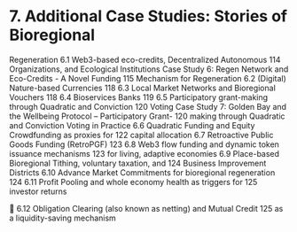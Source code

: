 # 7. Additional Case Studies: Stories of Bioregional
Regeneration
 6.1 Web3-based eco-credits, Decentralized Autonomous 114
 Organizations, and Ecological Institutions
 Case Study 6: Regen Network and Eco-Credits - A Novel Funding 115
 Mechanism for Regeneration
 6.2 (Digital) Nature-based Currencies 118
 6.3 Local Market Networks and Bioregional Vouchers 118
 6.4 Bioservices Banks 119
 6.5 Participatory grant-making through Quadratic and Conviction 120
 Voting
 Case Study 7: Golden Bay and the Wellbeing Protocol – Participatory Grant- 120
 making through Quadratic and Conviction Voting in Practice
 6.6 Quadratic Funding and Equity Crowdfunding as proxies for 122
 capital allocation
 6.7 Retroactive Public Goods Funding (RetroPGF) 123
 6.8 Web3 flow funding and dynamic token issuance mechanisms 123
 for living, adaptive economies
 6.9 Place-based Bioregional Tithing, voluntary taxation, and 124
 Business Improvement Districts
 6.10 Advance Market Commitments for bioregional regeneration 124
 6.11 Profit Pooling and whole economy health as triggers for 125
 investor returns

 6.12 Obligation Clearing (also known as netting) and Mutual Credit 125
 as a liquidity-saving mechanism
